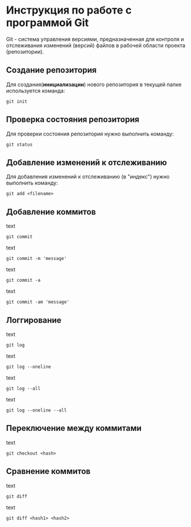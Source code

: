 # Инструкция по работе с программой Git

Git - система управления версиями, предназначенная для контроля и отслеживания изменений (версий) файлов в рабочей области проекта (репозитории).

## Создание репозитория

Для создания(**инициализации**) нового репозитория в текущей папке используется команда:

    git init

## Проверка состояния репозитория

Для проверки состояния репозитория нужно выполнить команду:

    git status

## Добавление изменений к отслеживанию

Для добавления изменений к отслеживанию (в "индекс") нужно выполнить команду:

    git add <filename>

## Добавление коммитов

text

    git commit

text    

    git commit -m 'message'

text

    git commit -a

text

    git commit -am 'message'

## Логгирование

text

    git log

text

    git log --oneline

text

    git log --all

text

    git log --oneline --all

## Переключение между коммитами

text

    git checkout <hash>

## Сравнение коммитов

text

    git diff

text

    git diff <hash1> <hash2>